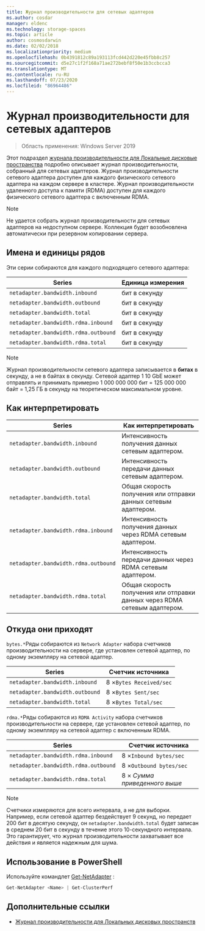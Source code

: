 ```yaml
---
title: Журнал производительности для сетевых адаптеров
ms.author: cosdar
manager: eldenc
ms.technology: storage-spaces
ms.topic: article
author: cosmosdarwin
ms.date: 02/02/2018
ms.localizationpriority: medium
ms.openlocfilehash: 0b4391812c89a193113fcd442d220e45fbb8c257
ms.sourcegitcommit: d5e27c1f2f168a71ae272bebf8f50e1b3ccbcca3
ms.translationtype: MT
ms.contentlocale: ru-RU
ms.lasthandoff: 07/23/2020
ms.locfileid: "86964486"
---
```

# <a name="performance-history-for-network-adapters"></a>Журнал производительности для сетевых адаптеров

> Область применения: Windows Server 2019

Этот подраздел [журнала производительности для Локальные дисковые пространства](performance-history.md) подробно описывает журнал производительности, собранный для сетевых адаптеров. Журнал производительности сетевого адаптера доступен для каждого физического сетевого адаптера на каждом сервере в кластере. Журнал производительности удаленного доступа к памяти (RDMA) доступен для каждого физического сетевого адаптера с включенным RDMA.

   > [!NOTE]
   > Не удается собрать журнал производительности для сетевых адаптеров на недоступном сервере. Коллекция будет возобновлена автоматически при резервном копировании сервера.

## <a name="series-names-and-units"></a>Имена и единицы рядов

Эти серии собираются для каждого подходящего сетевого адаптера:

| Series                               | Единица измерения            |
|--------------------------------------|-----------------|
| `netadapter.bandwidth.inbound`       | бит в секунду |
| `netadapter.bandwidth.outbound`      | бит в секунду |
| `netadapter.bandwidth.total`         | бит в секунду |
| `netadapter.bandwidth.rdma.inbound`  | бит в секунду |
| `netadapter.bandwidth.rdma.outbound` | бит в секунду |
| `netadapter.bandwidth.rdma.total`    | бит в секунду |

   > [!NOTE]
   > Журнал производительности сетевого адаптера записывается в **битах** в секунду, а не в байтах в секунду. Сетевой адаптер 1 10 GbE может отправлять и принимать примерно 1 000 000 000 бит = 125 000 000 байт = 1,25 ГБ в секунду на теоретическом максимальном уровне.

## <a name="how-to-interpret"></a>Как интерпретировать

| Series                               | Как интерпретировать                                                      |
|--------------------------------------|-----------------------------------------------------------------------|
| `netadapter.bandwidth.inbound`       | Интенсивность получения данных сетевым адаптером.                         |
| `netadapter.bandwidth.outbound`      | Интенсивность передачи данных сетевым адаптером.                             |
| `netadapter.bandwidth.total`         | Общая скорость получения или отправки данных сетевым адаптером.           |
| `netadapter.bandwidth.rdma.inbound`  | Интенсивность получения данных через RDMA сетевым адаптером.               |
| `netadapter.bandwidth.rdma.outbound` | Интенсивность передачи данных через RDMA сетевым адаптером.                   |
| `netadapter.bandwidth.rdma.total`    | Общая скорость получения или отправки данных через RDMA сетевым адаптером. |

## <a name="where-they-come-from"></a>Откуда они приходят

`bytes.*`Ряды собираются из `Network Adapter` набора счетчиков производительности на сервере, где установлен сетевой адаптер, по одному экземпляру на сетевой адаптер.

| Series                           | Счетчик источника           |
|----------------------------------|--------------------------|
| `netadapter.bandwidth.inbound`   | 8 ×`Bytes Received/sec` |
| `netadapter.bandwidth.outbound`  | 8 ×`Bytes Sent/sec`     |
| `netadapter.bandwidth.total`     | 8 ×`Bytes Total/sec`    |

`rdma.*`Ряды собираются из `RDMA Activity` набора счетчиков производительности на сервере, где установлен сетевой адаптер, по одному экземпляру на сетевой адаптер с включенным RDMA.

| Series                               | Счетчик источника           |
|--------------------------------------|--------------------------|
| `netadapter.bandwidth.rdma.inbound`  | 8 ×`Inbound bytes/sec`  |
| `netadapter.bandwidth.rdma.outbound` | 8 ×`Outbound bytes/sec` |
| `netadapter.bandwidth.rdma.total`    | 8 × *Сумма приведенного выше*   |

   > [!NOTE]
   > Счетчики измеряются для всего интервала, а не для выборки. Например, если сетевой адаптер бездействует 9 секунд, но передает 200 бит в десятую секунду, он `netadapter.bandwidth.total` будет записан в среднем 20 бит в секунду в течение этого 10-секундного интервала. Это гарантирует, что журнал производительности захватывает все действия и является надежным для шума.

## <a name="usage-in-powershell"></a>Использование в PowerShell

Используйте командлет [Get-NetAdapter](/powershell/module/netadapter/get-netadapter) :

```PowerShell
Get-NetAdapter <Name> | Get-ClusterPerf
```

## <a name="additional-references"></a>Дополнительные ссылки

- [Журнал производительности для Локальных дисковых пространств](performance-history.md)
